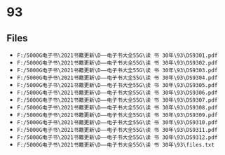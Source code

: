 # 93

## Files

- `F:/5000G电子书\2021书籍更新\D——电子书大全55G\读 书 30年\93\DS9301.pdf`
- `F:/5000G电子书\2021书籍更新\D——电子书大全55G\读 书 30年\93\DS9302.pdf`
- `F:/5000G电子书\2021书籍更新\D——电子书大全55G\读 书 30年\93\DS9303.pdf`
- `F:/5000G电子书\2021书籍更新\D——电子书大全55G\读 书 30年\93\DS9304.pdf`
- `F:/5000G电子书\2021书籍更新\D——电子书大全55G\读 书 30年\93\DS9305.pdf`
- `F:/5000G电子书\2021书籍更新\D——电子书大全55G\读 书 30年\93\DS9306.pdf`
- `F:/5000G电子书\2021书籍更新\D——电子书大全55G\读 书 30年\93\DS9307.pdf`
- `F:/5000G电子书\2021书籍更新\D——电子书大全55G\读 书 30年\93\DS9308.pdf`
- `F:/5000G电子书\2021书籍更新\D——电子书大全55G\读 书 30年\93\DS9309.pdf`
- `F:/5000G电子书\2021书籍更新\D——电子书大全55G\读 书 30年\93\DS9310.pdf`
- `F:/5000G电子书\2021书籍更新\D——电子书大全55G\读 书 30年\93\DS9311.pdf`
- `F:/5000G电子书\2021书籍更新\D——电子书大全55G\读 书 30年\93\DS9312.pdf`
- `F:/5000G电子书\2021书籍更新\D——电子书大全55G\读 书 30年\93\files.txt`
